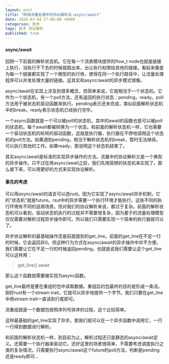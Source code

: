 ```yaml
---
layout: post
title: "网络流量处理中的协议解析五:async/await"
date: 2024-03-04 17:00:00 +0800
categories: 技术
tags: 技术 协议解析
published: true
---
```


#### async/await

回顾一下前面的解析状态机。它在每一个流表模块提供的flow_t node也就是链接上执行，当执行不下去的时候就跳出来，出让执行权限给其他的链接。看起来像是为每一个链接都实现了一个微型的执行体，使得在同一个执行路径中，让流量处理程序可以并发处理大量的链接。这其实和async/await的异步模式很像。

async/await在实现上涉及到很多概念，但简单来说，它就相当于一个状态机。它作为一个状态机，有一个poll方法，还有返回的执行状态：pending，ready。poll方法用于被状态机驱动函数来执行。pending表示还未完成，类似前面解析状态机中的break。ready表示状态机已经执行完毕。

一个async函数就是一个可以被poll的状态机，其中的await的函数也是可以被poll的状态机，每个await都被转换为一个状态。和前面的解析状态机一样，它也需要一个驱动状态机的轮转的驱动函数，这就是执行器，执行器在不停地调用这个状态机的poll方法。如果遇到pending，相当于解析状态机的break，暂时无法继续。可以执行其他的工作。如果ready，那说明这个状态机结束了。

其实async/await是标准的实现异步操作的方法。流量中的协议解析又是一个典型的异步操作。只不过在用async/await之前，我们先用简陋的状态机来实现了。那么接下来，可以用更好的方式来实现协议解析。

#### 事先的考虑

可以用async/await的语言可以选rust。因为它实现了async/await异步机制，它的"状态机"就是future。rsut中的异步需要一个执行环境才能执行。这些不同的执行环境有不同的适用场景。但对我们的协议解析来说，都过于复杂。前面的解析状态机可以看到，驱动状态机执行的过程并不需要很复杂，因为基于的流量处理模型仅仅需要对解析过程异步操作即可。所以我们只需要实现一个简单的执行器就可以了。

异步协议解析的最基础操作还是前面提到的get_line。前面的get_line在不足一行的时候，它会返回非0。但这种行为方式在async/await的异步操作中并不方便。我们需要让它在不足一行的时候返回pending，也就是说我们需要让这个get_line可以这样用：
> get_line().await

那么这个函数就需要被实现为async函数。

get_line最终是要在重组的包中读取数据。重组后的包最终的目的是形成一条流。刚好rust有一个stream trait，它就可以异步地提供一个字节。我们只要在get_line中用stream trait一直读到行尾即可。

流重组就是一个数据包按照序列号排序的过程，这个比较简单。

这样最基础的get_line实现了异步。那我们就可以在一个异步函数中调用它，一行一行得到数据进行解析。

和前面的解析状态机一样，到目前为止，解析过程还只是静态的async/await定义。还需要一个执行器来驱动它。还好这里的场景很简单，不需要考虑调度执行之类的复杂情况，只需要执行async/await这个future的poll方法，判断是pending还是ready即可...

